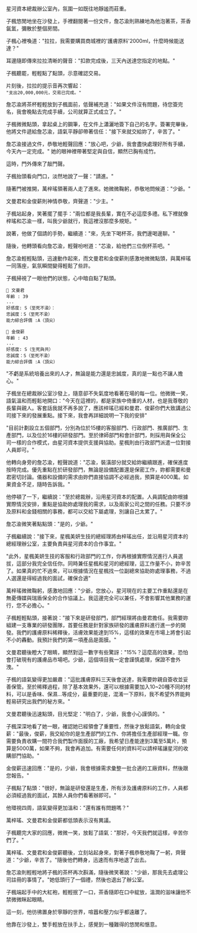 星河資本總裁辦公室內，氛圍一如既往地靜謐而莊重。  

子楓悠閒地坐在沙發上，手裡翻閱著一份文件，詹芯渝則熟練地為他泡著茶，茶香氤氳，彌散於整個房間。  

子楓心裡喚道："拉拉，我需要購買商城裡的'護膚原料'2000ml，什麼時候能送達？"  

耳邊隨即傳來拉拉清晰的聲音："扣款完成後，三天內送達您指定的地點。"  

子楓聽罷，輕輕點了點頭，示意確認交易。  

片刻後，拉拉的提示音再次響起：  
`"支出20,000,000元，交易已完成。"`

詹芯渝將茶杯輕輕放到子楓面前，低聲補充道："如果文件沒有問題，待您簽完名，我會晚點去完成手續，公司就算正式成立了。"

子楓微微點頭，拿起桌上的鋼筆，在文件上瀟灑地簽下自己的名字。簽署完畢後，他將文件遞給詹芯渝，語氣平靜卻帶著信任："接下來就交給妳了，辛苦了。"

詹芯渝接過文件，恭敬地輕聲回應："放心吧，少爺，我會盡快處理好所有手續，今天內一定完成。"
她的眼神裡帶著堅定與自信，顯然已胸有成竹。

這時，門外傳來了敲門聲。  

子楓抬頭看向門口，淡然地說了一聲："請進。"  

隨著門被推開，萬梓瑤領著兩人走了進來。她微微鞠躬，恭敬地問候道："少爺。"  

文曼君和金俊薪則神情恭敬，齊聲道："少主。"  

子楓站起身，笑著擺了擺手："兩位都是我長輩，實在不必這麼多禮。私下裡就像梓瑤和芯渝一樣，叫我少爺就行，我這裡沒那麼多規矩。"  

說著，他做了個請的手勢，繼續道："來，先坐下喝杯茶，我們邊喝邊聊。"  

隨後，他轉頭看向詹芯渝，輕聲吩咐道："芯渝，給他們三位倒杯茶吧。"  

詹芯渝輕輕點頭，迅速動作起來，而文曼君和金俊薪則感激地微微點頭，與萬梓瑤一同落座，氣氛瞬間變得輕鬆了些許。

子楓掃視了一眼他們的狀態，心中暗自點了點頭。
```
📰 文曼君
年齡 : 39
...
好感度: S（至死不渝）：
忠誠度：S（至死不渝）
能力綜合評價 :A（頂尖）
```

```
📰 金俊薪
年齡 : 43
...
好感度: S（生死與共）
忠誠度：S（至死不渝）
能力綜合評價 :A（頂尖）
```

"不虧是系統培養出來的人才，無論是能力還是忠誠度，真的是一點也不讓人擔心。"

子楓坐在總裁辦公室沙發上，隨意卻不失氣度地看著在場的每一位。他微微一笑，語氣溫和而輕鬆地開口："今天在這裡的，都是家族中倚重的人材，也是我尊敬的長輩與親人。客套話我就不再多說了，應該梓瑤已經和曼君、俊薪你們大致講過公司接下來的發展重點。接下來，我會再詳細說明一下我的安排"

"目前計劃設立五個部門，分別為位於15樓的客服部門、行政部門、推廣部門、生產部門，以及位於16樓的研發部門。至於律師部門和會計部門，則採用與保全公司一樣的合作模式，由星河資本提供支援與協助。星楓則由行政部門派遣一位對接人員即可。"

他轉向身旁的詹芯渝，輕聲說道："芯渝，裝潢部分就交給妳繼續跟進，確保進度按時完成。優先重點在於研發部門，無論是設備配置還是保密工作，妳都需要和曼君密切討論。儀器和設備的需求由妳們直接協調不必經過我，預算是4000萬。如果資金不足，隨時告訴我。"

他停頓了一下，繼續說："至於總裁辦，沿用星河資本的配置。人員調配由妳根據實際情況安排，重點是協助妳處理我的需求，以及兩家公司之間的任務。只要不涉及原料和金錢相關的事務，都可以交給下屬處理，別讓自己太累了。"

詹芯渝微笑著點點頭："是的，少爺。"

子楓繼續說："接下來，星楓美妍生技的總經理將由梓瑤出任，並沿用星河資本的總經理辦公室，主要負責與星河資本的合作事宜。"

"此外，星楓美妍生技的客服和行政部門的工作，你再根據實際情況進行人員選拔，這部分我完全信任你。同時兼任星楓和星河的總經理，這工作量不小，妳辛苦了。如果真的忙不過來，可以根據情況在星楓找一位副總來協助妳處理事務，不過人選還是得經過我的面試，確保合適"

萬梓瑤微微鞠躬，感激地回應："少爺，您放心，星河現在的主要工作重點還是在無憂傳媒與瑞盾保全的合作協議上。我這邊完全可以兼任，不會影響其他業務的運行，您不必擔心。"

子楓輕輕點頭，接著說："接下來是研發部門，部門經理將由曼君擔任。我需要妳組建一支專業的研發團隊，首要任務是針對家族研發的護膚原料進行進一步的開發。我們的護膚原料稀釋後，活膚效果能達到15%，這樣的效果在市場上將會引起不小的轟動。我預計我們的第一項產品是面膜。"

文曼君聽後瞪大了眼睛，顯然對這一數字有些驚訝："15%？這麼高的效果，恐怕會打破現有的護膚品市場吧。少爺，這個項目我一定會謹慎處理，保證不會外洩。"

子楓的語氣變得更加嚴肅："這批護膚原料三天後會送達，我需要妳親自簽收並妥善保管。至於稀釋過程，除了基本效果外，還可以根據需要加入10~20種不同的材料，可以是香味、保濕...等成分，最重要的是，混淆一下原料，我不希望外界能夠輕易研究出我們的秘方來。"

文曼君聽後迅速點頭，目光堅定："明白了，少爺，我會小心謹慎的。"

子楓深深地看了她一眼，確認她已經領會了重要性，然後才放鬆語氣，轉向金俊薪："最後，俊薪，我交給你的是生產部門的工作、你將擔任生產部經理一職。你需要負責收購一間符合我們製作面膜的工廠，我希望日產能達到3萬至5萬片，預算是5000萬，如果不夠，我會再追加。有需要任何的資料可以請梓瑤讓星河的收購部門協助。"

金俊薪迅速回應："是的，少爺，我會根據需求彙整一批合適的工廠資料，然後跟您報告。"

子楓點了點頭："很好，無論是研發還是生產，所有涉及護膚原料的工作，人員都必須經過我的面試，其餘人員你們看著辦即可。"

他環視四周，語氣變得更加溫和："還有誰有問題嗎？"

萬梓瑤、文曼君和金俊薪都低頭表示沒有異議。

子楓聽完大家的回應，微微一笑，放鬆了語氣："那好，今天我們就這樣，辛苦你們了。"

萬梓瑤、文曼君和金俊薪聽後，立刻站起身來，對著子楓恭敬地鞠了一躬，齊聲道："少爺，辛苦了。"隨後他們轉身，迅速而有序地退了出去。

詹芯渝則輕輕地將子楓的茶杯再次斟滿，隨後微笑著說："少爺，那我先去處理公司註冊的事情了。"她低頭行了一個禮，然後也退出了辦公室。

子楓端起手中的大紅袍，輕輕抿了一口，茶香隨即在口中綻放，溫潤的滋味讓他不禁微微眯起眼睛。

這一刻，他彷彿置身於寧靜的世界，喧囂和壓力似乎都遠離了。

他靠在沙發上，雙手輕放在扶手上，感覺到一種難得的悠閒和愜意。

